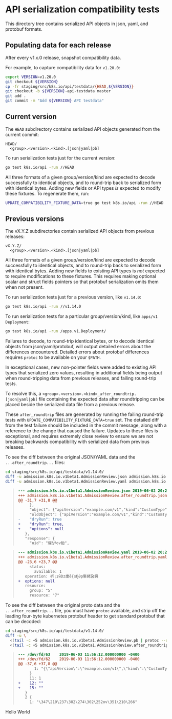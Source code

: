 # API serialization compatibility tests

This directory tree contains serialized API objects in json, yaml, and protobuf formats.

## Populating data for each release

After every v1.x.0 release, snapshot compatibility data.

For example, to capture compatibility data for `v1.20.0`:

```sh
export VERSION=v1.20.0
git checkout ${VERSION}
cp -fr staging/src/k8s.io/api/testdata/{HEAD,${VERSION}}
git checkout -b ${VERSION}-api-testdata master
git add .
git commit -m "Add ${VERSION} API testdata"
```

## Current version

The `HEAD` subdirectory contains serialized API objects generated from the current commit:

```
HEAD/
  <group>.<version>.<kind>.[json|yaml|pb]
```

To run serialization tests just for the current version:

```sh
go test k8s.io/api -run //HEAD
```

All three formats of a given group/version/kind are expected to decode successfully to identical objects,
and to round-trip back to serialized form with identical bytes.
Adding new fields or API types *is* expected to modify these fixtures. To regenerate them, run:

```sh
UPDATE_COMPATIBILITY_FIXTURE_DATA=true go test k8s.io/api -run //HEAD
```

## Previous versions

The vX.Y.Z subdirectories contain serialized API objects from previous releases:

```
vX.Y.Z/
  <group>.<version>.<kind>.[json|yaml|pb]
```

All three formats of a given group/version/kind are expected to decode successfully to identical objects,
and to round-trip back to serialized form with identical bytes.
Adding new fields to existing API types is *not* expected to require modifications to these fixtures.
This requires making optional scalar and struct fields pointers so that protobuf serialization omits them when not present.

To run serialization tests just for a previous version, like `v1.14.0`:

```sh
go test k8s.io/api -run //v1.14.0
```

To run serialization tests for a particular group/version/kind, like `apps/v1` `Deployment`:
```sh
go test k8s.io/api -run /apps.v1.Deployment/
```

Failures to decode, to round-trip identical bytes, or to decode identical objects from json/yaml/protobuf,
will output detailed errors about the differences encountered. Detailed errors about protobuf differences
requires `protoc` to be available on your `$PATH`.

In exceptional cases, new non-pointer fields were added to existing API types that serialized zero values,
resulting in additional fields being output when round-tripping data from previous releases, and failing round-trip tests.

To resolve this, a `<group>.<version>.<kind>_after_roundtrip.[json|yaml|pb]` file containing the 
expected data after roundtripping can be placed beside the serialized data file from a previous release.

These `after_roundtrip` files are generated by running the failing round-trip tests with `UPDATE_COMPATIBILITY_FIXTURE_DATA=true` set.
The detailed diff from the test failure should be included in the commit message, along with a reference
to the change that caused the failure. Updates to these files is exceptional, and requires extremely close review
to ensure we are not breaking backwards compatibility with serialized data from previous releases.

To see the diff between the original JSON/YAML data and the `...after_roundtrip...` files:

```sh
cd staging/src/k8s.io/api/testdata/v1.14.0/
diff -u admission.k8s.io.v1beta1.AdmissionReview.json admission.k8s.io.v1beta1.AdmissionReview.after_roundtrip.json
diff -u admission.k8s.io.v1beta1.AdmissionReview.yaml admission.k8s.io.v1beta1.AdmissionReview.after_roundtrip.yaml
```

> ```diff
> --- admission.k8s.io.v1beta1.AdmissionReview.json	2019-06-02 20:21:03.000000000 -0400
> +++ admission.k8s.io.v1beta1.AdmissionReview.after_roundtrip.json	2019-06-02 20:21:03.000000000 -0400
> @@ -31,7 +31,8 @@
>      },
>      "object": {"apiVersion":"example.com/v1","kind":"CustomType","spec":{"replicas":1},"status":{"available":1}},
>      "oldObject": {"apiVersion":"example.com/v1","kind":"CustomType","spec":{"replicas":1},"status":{"available":1}},
> -    "dryRun": true
> +    "dryRun": true,
> +    "options": null
>    },
>    "response": {
>      "uid": "爟¼ªov鈶",
> ```

> ```diff
> --- admission.k8s.io.v1beta1.AdmissionReview.yaml	2019-06-02 20:21:03.000000000 -0400
> +++ admission.k8s.io.v1beta1.AdmissionReview.after_roundtrip.yaml	2019-06-02 20:21:03.000000000 -0400
> @@ -23,6 +23,7 @@
>      status:
>        available: 1
>    operation: 祈¡ıŵDz廔ȇ{sŊƏp饏姥呄鐊
> +  options: null
>    resource:
>      group: "5"
>      resource: "7"
> ```

To see the diff between the original proto data and the `...after_roundtrip...` file, you must have `protoc` available,
and strip off the leading four-byte kubernetes protobuf header to get standard protobuf that can be decoded:

```sh
cd staging/src/k8s.io/api/testdata/v1.14.0/
diff -u \
  <(tail -c +5 admission.k8s.io.v1beta1.AdmissionReview.pb | protoc --decode_raw) \
  <(tail -c +5 admission.k8s.io.v1beta1.AdmissionReview.after_roundtrip.pb | protoc --decode_raw)
```

> ```diff
> --- /dev/fd/63	2019-06-03 11:56:12.000000000 -0400
> +++ /dev/fd/62	2019-06-03 11:56:12.000000000 -0400
> @@ -37,6 +37,8 @@
>        1: "{\"apiVersion\":\"example.com/v1\",\"kind\":\"CustomType\",\"spec\":{\"replicas\":1},\"status\":{\"available\":1}}"
>      }
>      11: 1
> +    12: ""
> +    15: ""
>    }
>    2 {
>      1: "\347\210\237\302\274\302\252ov\351\210\266"
> ```
Hello World
